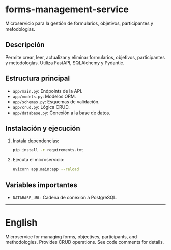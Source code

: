 # forms-management-service

Microservicio para la gestión de formularios, objetivos, participantes y metodologías.

## Descripción
Permite crear, leer, actualizar y eliminar formularios, objetivos, participantes y metodologías. Utiliza FastAPI, SQLAlchemy y Pydantic.

## Estructura principal
- `app/main.py`: Endpoints de la API.
- `app/models.py`: Modelos ORM.
- `app/schemas.py`: Esquemas de validación.
- `app/crud.py`: Lógica CRUD.
- `app/database.py`: Conexión a la base de datos.

## Instalación y ejecución
1. Instala dependencias:
   ```bash
   pip install -r requirements.txt
   ```
2. Ejecuta el microservicio:
   ```bash
   uvicorn app.main:app --reload
   ```

## Variables importantes
- `DATABASE_URL`: Cadena de conexión a PostgreSQL.

---

# English

Microservice for managing forms, objectives, participants, and methodologies. Provides CRUD operations. See code comments for details.
